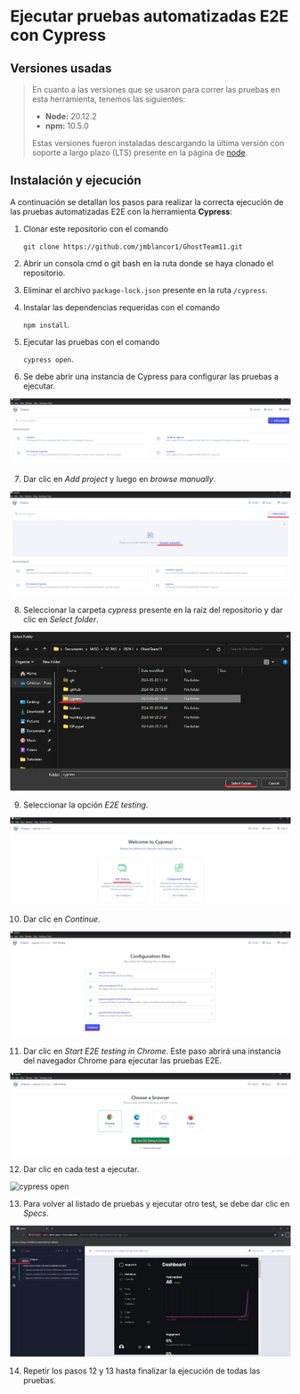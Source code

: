 # Ejecutar pruebas automatizadas E2E con Cypress

## Versiones usadas

> En cuanto a las versiones que se usaron para correr las pruebas en esta herramienta, tenemos las siguientes:
>
> - **Node:** 20.12.2
> - **npm:** 10.5.0
>
> Estas versiones fueron instaladas descargando la última versión con soporte a largo plazo (LTS) presente en la página de [node](https://nodejs.org/en/).

## Instalación y ejecución

A continuación se detallan los pasos para realizar la correcta ejecución de las pruebas automatizadas E2E con la herramienta **Cypress**:

1. Clonar este repositorio con el comando 

    `git clone https://github.com/jmblancor1/GhostTeam11.git`

2. Abrir un consola cmd o git bash en la ruta donde se haya clonado el repositorio.

3. Eliminar el archivo `package-lock.json` presente en la ruta `/cypress`.

4. Instalar las dependencias requeridas con el comando 

    `npm install`.

5. Ejecutar las pruebas con el comando 
    
    `cypress open`.

6. Se debe abrir una instancia de Cypress para configurar las pruebas a ejecutar.

![cypress open](cypress/assets/1.png)

7. Dar clic en _Add project_ y luego en _browse manually_.

![cypress open](cypress/assets/2.png)

8. Seleccionar la carpeta _cypress_ presente en la raíz del repositorio y dar clic en _Select folder_.

![cypress open](cypress/assets/3.png)

9. Seleccionar la opción _E2E testing_.

![cypress open](cypress/assets/4.png)

10. Dar clic en _Continue_.

![cypress open](cypress/assets/5.png)

11. Dar clic en _Start E2E testing in Chrome_. Este paso abrirá una instancia del navegador Chrome para ejecutar las pruebas E2E.

![cypress open](cypress/assets/6.png)

12. Dar clic en cada test a ejecutar.

![cypress open](cypress/assets/7.png)

13. Para volver al listado de pruebas y ejecutar otro test, se debe dar clic en _Specs_.

![cypress open](cypress/assets/8.png)

14. Repetir los pasos 12 y 13 hasta finalizar la ejecución de todas las pruebas.
